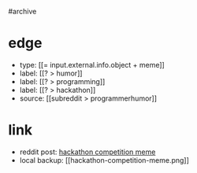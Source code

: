 #archive 

# edge
- type: [[= input.external.info.object + meme]]
- label: [[? > humor]]
- label: [[? > programming]]
- label: [[? > hackathon]]
- source: [[subreddit > programmerhumor]]

# link
- reddit post: [hackathon competition meme](https://www.reddit.com/r/ProgrammerHumor/comments/13e3xmz/so_hows_the_hackathon_going/)
- local backup: [[hackathon-competition-meme.png]]